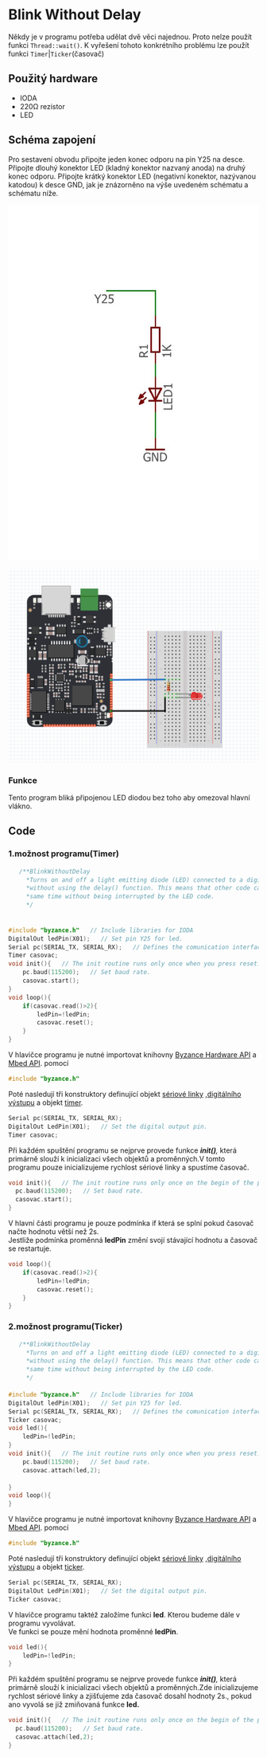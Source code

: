 # Blink Without Delay

Někdy je v programu potřeba udělat dvě věci najednou. Proto nelze použít funkci `Thread::wait()`. K vyřešení tohoto konkrétního problému lze použít funkci `Timer`\|`Ticker`\(časovač\)

## Použitý hardware

* IODA
* 220Ω rezistor
* LED

## Schéma zapojení

Pro sestavení obvodu připojte jeden konec odporu na pin Y25 na desce. Připojte dlouhý konektor LED \(kladný konektor nazvaný anoda\) na druhý konec odporu. Připojte krátký konektor LED \(negativní konektor, nazývanou katodou\) k desce GND, jak je znázorněno na výše uvedeném schématu a schématu níže.

![](../../../.gitbook/assets/untitled-page-001-2.jpg)

![](../../../.gitbook/assets/fade-fritzing%20%282%29.PNG)

### Funkce 

 Tento program bliká připojenou LED diodou bez toho aby omezoval hlavní vlákno.

## Code

### 1.možnost programu\(Timer\)

```cpp
   /**BlinkWithoutDelay
     *Turns on and off a light emitting diode (LED) connected to a digital pin,
     *without using the delay() function. This means that other code can run at the
     *same time without being interrupted by the LED code.
     */


#include "byzance.h"   // Include libraries for IODA
DigitalOut ledPin(X01);   // Set pin Y25 for led.
Serial pc(SERIAL_TX, SERIAL_RX);   // Defines the comunication interface if the serial line , SPI, CAN is needen in the program.
Timer casovac;
void init(){   // The init routine runs only once when you press reset.
    pc.baud(115200);   // Set baud rate.
    casovac.start();
}
void loop(){
    if(casovac.read()>2){
        ledPin=!ledPin;
        casovac.reset();
    }
}
```



V hlavičce programu je nutné importovat knihovny [Byzance Hardware API](../../programovani-hw/byzance-api/) a [Mbed API](../../programovani-hw/mbed-api/). pomocí 

```cpp
#include "byzance.h"
```

Poté nasledují tři konstruktory definující objekt [sériové linky](../komunikace-po-seriove-lince-uart-s-pc/) ,[digitálního výstupu](../../programovani-hw/mbed-api/vstupy-a-vystupy.md) a objekt [timer](../../programovani-hw/mbed-api/casovani.md#timer).

```cpp
Serial pc(SERIAL_TX, SERIAL_RX); 
DigitalOut LedPin(X01);   // Set the digital output pin.
Timer casovac;
```

Při každém spuštění programu se nejprve provede funkce _**init\(\)**,_ která primárně slouží k inicializaci všech objektů a proměnných.V tomto programu pouze inicializujeme rychlost sériové linky a spustíme časovač.

```cpp
void init(){   // The init routine runs only once on the begin of the program
  pc.baud(115200);   // Set baud rate.
  casovac.start();
}
```

V hlavní části programu je pouze podmínka if která se splní pokud časovač načte hodnotu větší než 2s.  
Jestliže podmínka proměnná **ledPin** změní svojí stávající hodnotu a časovač se restartuje.

```cpp
void loop(){
    if(casovac.read()>2){
        ledPin=!ledPin;
        casovac.reset();
    }
}
```

### 2.možnost programu\(Ticker\)

```cpp
   /**BlinkWithoutDelay
     *Turns on and off a light emitting diode (LED) connected to a digital pin,
     *without using the delay() function. This means that other code can run at the
     *same time without being interrupted by the LED code.
     */

#include "byzance.h"   // Include libraries for IODA
DigitalOut ledPin(X01);   // Set pin Y25 for led.
Serial pc(SERIAL_TX, SERIAL_RX);   // Defines the comunication interface if the serial line , SPI, CAN is needen in the program.
Ticker casovac;
void led(){
    ledPin=!ledPin;
}
void init(){   // The init routine runs only once when you press reset.
    pc.baud(115200);   // Set baud rate.
    casovac.attach(led,2);

}
void loop(){
}
```



V hlavičce programu je nutné importovat knihovny [Byzance Hardware API](../../programovani-hw/byzance-api/) a [Mbed API](../../programovani-hw/mbed-api/). pomocí

```cpp
#include "byzance.h"
```

Poté nasledují tři konstruktory definující objekt [sériové linky](../komunikace-po-seriove-lince-uart-s-pc/) ,[digitálního výstupu](../../programovani-hw/mbed-api/vstupy-a-vystupy.md) a objekt [ticker](../../programovani-hw/mbed-api/casovani.md#ticker).

```cpp
Serial pc(SERIAL_TX, SERIAL_RX); 
DigitalOut LedPin(X01);   // Set the digital output pin.
Ticker casovac;
```

V hlavičce programu taktéž založíme funkci **led**. Kterou budeme dále v programu vyvolávat.  
Ve funkci se pouze mění hodnota proměnné **ledPin**.

```cpp
void led(){
    ledPin=!ledPin;
}
```

Při každém spuštění programu se nejprve provede funkce _**init\(\)**,_ která primárně slouží k inicializaci všech objektů a proměnných.Zde inicializujeme rychlost sériové linky a zjišťujeme zda časovač dosahl hodnoty 2s., pokud ano vyvolá se již zmiňovaná funkce **led.**

```cpp
void init(){   // The init routine runs only once on the begin of the program
  pc.baud(115200);   // Set baud rate.
  casovac.attach(led,2);
}
```

